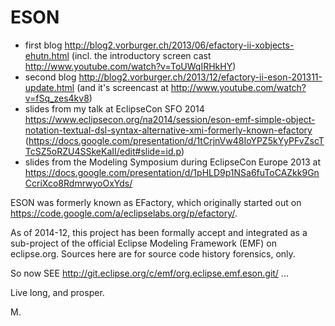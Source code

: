 ESON
====

* first blog http://blog2.vorburger.ch/2013/06/efactory-ii-xobjects-ehutn.html (incl. the introductory screen cast http://www.youtube.com/watch?v=ToUWqIRHkHY)
* second blog http://blog2.vorburger.ch/2013/12/efactory-ii-eson-201311-update.html (and it's screencast at http://www.youtube.com/watch?v=fSq_zes4kv8)
* slides from my talk at EclipseCon SFO 2014 https://www.eclipsecon.org/na2014/session/eson-emf-simple-object-notation-textual-dsl-syntax-alternative-xmi-formerly-known-efactory (https://docs.google.com/presentation/d/1tCrjnVw48IoYPZ5kYyPFvZscTTcSZ5oRZU4SSkeKaII/edit#slide=id.p)
* slides from the Modeling Symposium during EclipseCon Europe 2013 at https://docs.google.com/presentation/d/1pHLD9p1NSa6fuToCAZkk9GnCcriXco8RdmrwyoOxYds/

ESON was formerly known as EFactory, which originally started out on https://code.google.com/a/eclipselabs.org/p/efactory/.

As of 2014-12, this project has been formally accept and integrated as a sub-project of the official 
Eclipse Modeling Framework (EMF) on eclipse.org.  Sources here are for source code history forensics, only.

So now SEE http://git.eclipse.org/c/emf/org.eclipse.emf.eson.git/ ...

Live long, and prosper.

M.
